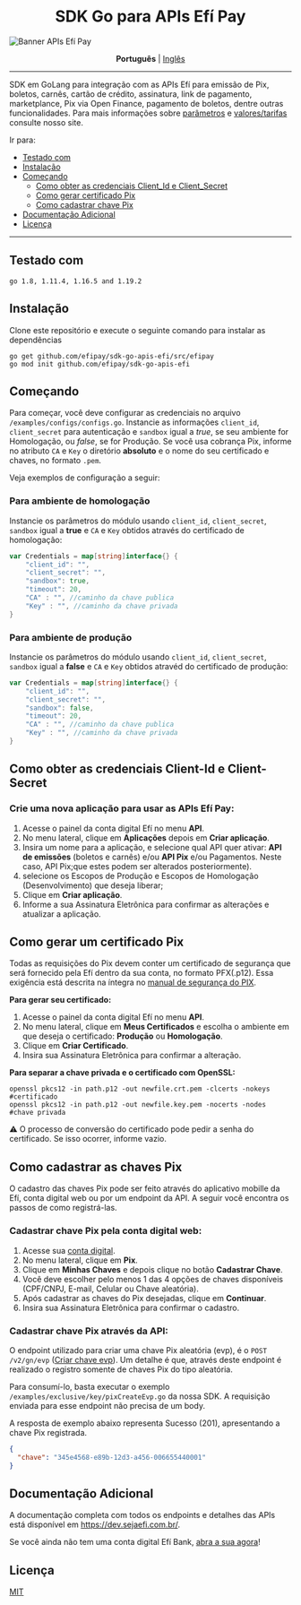 <h1 align="center">SDK Go para APIs Efí Pay</h1>

![Banner APIs Efí Pay](https://gnetbr.com/BJgSIUhlYs)

<p align="center">
  <span><b>Português</b></span> |
  <a href="https://github.com/efipay/sdk-go-apis-efi/blob/master/README-en.md">Inglês</a>
</p>

---

SDK em GoLang para integração com as APIs Efí para emissão de Pix, boletos, carnês, cartão de crédito, assinatura, link de pagamento, marketplance, Pix via Open Finance, pagamento de boletos, dentre outras funcionalidades.
Para mais informações sobre [parâmetros](http://sejaefi.com.br/api) e [valores/tarifas](http://sejaefi.com.br/tarifas) consulte nosso site.

Ir para:
* [Testado com](#testado-com)
* [Instalação](#instalação)
* [Começando](#começando)
  * [Como obter as credenciais Client_Id e Client_Secret](#como-obter-as-credenciais-client-id-e-client-secret)
  * [Como gerar certificado Pix](#como-gerar-um-certificado-pix)
  * [Como cadastrar chave Pix](#como-cadastrar-as-chaves-pix)
* [Documentação Adicional](#documentação-adicional)
* [Licença](#licença)

---

## **Testado com**
```
go 1.8, 1.11.4, 1.16.5 and 1.19.2
```

## **Instalação**
Clone este repositório e execute o seguinte comando para instalar as dependências
```
go get github.com/efipay/sdk-go-apis-efi/src/efipay
go mod init github.com/efipay/sdk-go-apis-efi
```

## **Começando**

Para começar, você deve configurar as credenciais no arquivo `/examples/configs/configs.go`. Instancie as informações `client_id`, `client_secret` para autenticação e `sandbox` igual a *true*, se seu ambiente for Homologação, ou *false*, se for Produção. Se você usa cobrança Pix, informe no atributo `CA` e `Key` o diretório **absoluto** e o nome do seu certificado e chaves, no formato `.pem`.

Veja exemplos de configuração a seguir:

### **Para ambiente de homologação**
Instancie os parâmetros do módulo usando `client_id`, `client_secret`, `sandbox` igual a **true** e `CA` e `Key` obtidos através do certificado de homologação:
```Go
var Credentials = map[string]interface{} {
	"client_id": "",
	"client_secret": "",
	"sandbox": true,
	"timeout": 20,
	"CA" : "", //caminho da chave publica 
	"Key" : "", //caminho da chave privada 
}
```

### **Para ambiente de produção**
Instancie os parâmetros do módulo usando `client_id`, `client_secret`, `sandbox` igual a **false** e `CA` e `Key` obtidos atravéd do certificado de produção:
```Go
var Credentials = map[string]interface{} {
	"client_id": "",
	"client_secret": "",
	"sandbox": false,
	"timeout": 20,
	"CA" : "", //caminho da chave publica 
	"Key" : "", //caminho da chave privada 
}
```

## **Como obter as credenciais Client-Id e Client-Secret**

### **Crie uma nova aplicação para usar as APIs Efí Pay:**
1. Acesse o painel da conta digital Efí no menu **API**.
2. No menu lateral, clique em **Aplicações** depois em **Criar aplicação**.
3. Insira um nome para a aplicação, e selecione qual API quer ativar: **API de emissões** (boletos e carnês) e/ou **API Pix** e/ou Pagamentos. Neste caso, API Pix;que estes podem ser alterados posteriormente).
4. selecione os Escopos de Produção e Escopos de Homologação (Desenvolvimento) que deseja liberar;
5. Clique em **Criar aplicação**.
6. Informe a sua Assinatura Eletrônica para confirmar as alterações e atualizar a aplicação.

## **Como gerar um certificado Pix**

Todas as requisições do Pix devem conter um certificado de segurança que será fornecido pela Efí dentro da sua conta, no formato PFX(.p12). Essa exigência está descrita na íntegra no [manual de segurança do PIX](https://www.bcb.gov.br/estabilidadefinanceira/comunicacaodados).

**Para gerar seu certificado:** 
1. Acesse o painel da conta digital Efí no menu **API**.
2. No menu lateral, clique em **Meus Certificados** e escolha o ambiente em que deseja o certificado: **Produção** ou **Homologação**.
3. Clique em **Criar Certificado**.
4. Insira sua Assinatura Eletrônica para confirmar a alteração.

**Para separar a chave privada e o certificado com OpenSSL:** 
```
openssl pkcs12 -in path.p12 -out newfile.crt.pem -clcerts -nokeys #certificado
openssl pkcs12 -in path.p12 -out newfile.key.pem -nocerts -nodes #chave privada

```

:warning: O processo de conversão do certificado pode pedir a senha do certificado. Se isso ocorrer, informe vazio.

## **Como cadastrar as chaves Pix**
O cadastro das chaves Pix pode ser feito através do aplicativo mobille da Efí, conta digital web ou por um endpoint da API. A seguir você encontra os passos de como registrá-las.

### **Cadastrar chave Pix pela conta digital web:**

1. Acesse sua [conta digital](https://app.sejaefi.com.br/).
2. No menu lateral, clique em **Pix**.
3. Clique em **Minhas Chaves** e depois clique no botão **Cadastrar Chave**.
4. Você deve escolher pelo menos 1 das 4 opções de chaves disponíveis (CPF/CNPJ, E-mail, Celular ou Chave aleatória).
5. Após cadastrar as chaves do Pix desejadas, clique em **Continuar**.
6. Insira sua Assinatura Eletrônica para confirmar o cadastro.

### **Cadastrar chave Pix através da API:**
O endpoint utilizado para criar uma chave Pix aleatória (evp), é o `POST /v2/gn/evp` ([Criar chave evp](https://dev.sejaefi.com.br/docs/api-pix-endpoints#section-criar-chave-evp)). Um detalhe é que, através deste endpoint é realizado o registro somente de chaves Pix do tipo aleatória.

Para consumí-lo, basta executar o exemplo  `/examples/exclusive/key/pixCreateEvp.go` da nossa SDK. A requisição enviada para esse endpoint não precisa de um body. 

A resposta de exemplo abaixo representa Sucesso (201), apresentando a chave Pix registrada.
```json
{
  "chave": "345e4568-e89b-12d3-a456-006655440001"
}
```
## **Documentação Adicional**

A documentação completa com todos os endpoints e detalhes das APIs está disponível em https://dev.sejaefi.com.br/.

Se você ainda não tem uma conta digital Efí Bank, [abra a sua agora](https://app.sejaefi.com.br)!

## **Licença**
[MIT](LICENSE)